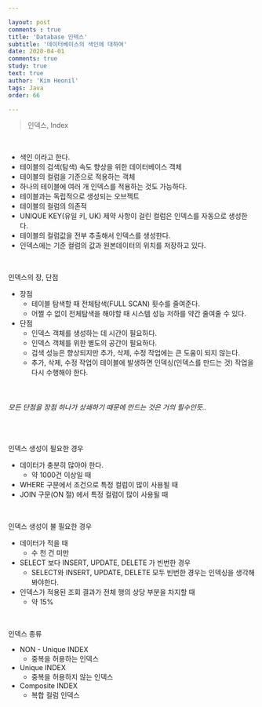 ```yaml
---

layout: post
comments : true
title: 'Database 인덱스'
subtitle: '데이터베이스의 색인에 대하여'
date: 2020-04-01
comments: true
study: true
text: true
author: 'Kim Heonil'
tags: Java
order: 66

---
```


> 인덱스, Index

<br>

- 색인 이라고 한다.
- 테이블의 검색(탐색) 속도 향상을 위한 데이터베이스 객체
- 테이블의 컬럼을 기준으로 적용하는 객체
- 하나의 테이블에 여러 개 인덱스를 적용하는 것도 가능하다.
- 테이블과는 독립적으로 생성되는 오브젝트
- 테이블의 컬럼의 의존적
- UNIQUE KEY(유일 키, UK) 제약 사항이 걸린 컬럼은 인덱스를 자동으로 생성한다.
- 테이블의 컬럼값을 전부 추출해서 인덱스를 생성한다.
- 인덱스에는 기준 컬럼의 값과 원본데이터의 위치를 저장하고 있다.

<br>

인덱스의 장, 단점

- 장점
  - 테이블 탐색할 때 전체탐색(FULL SCAN) 횟수를 줄여준다.
  - 어쩔 수 없이 전체탐색을 해야할 때 시스템 성능 저하를 약간 줄여줄 수 있다.
- 단점
  - 인덱스 객체를 생성하는 데 시간이 필요하다.
  - 인덱스 객체를 위한 별도의 공간이 필요하다.
  - 검색 성능은 향상되지만 추가, 삭제, 수정 작업에는 큰 도움이 되지 않는다.
  - 추가, 삭제, 수정 작업이 테이블에 발생하면 인덱싱(인덱스를 만드는 것) 작업을 다시 수행해야 한다.

<br>

###### 모든 단점을 장점 하나가 상쇄하기 때문에 만드는 것은 거의 필수인듯..

<br>

인덱스 생성이 필요한 경우

- 데이터가 충분히 많아야 한다.
  - 약 1000건 이상일 때
- WHERE 구문에서 조건으로 특정 컬럼이 많이 사용될 때
- JOIN 구문(ON 절) 에서 특정 컬럼이 많이 사용될 때

<br>

인덱스 생성이 불 필요한 경우

- 데이터가 적을 때
  - 수 천 건 미만
- SELECT 보다 INSERT, UPDATE, DELETE 가 빈번한 경우
  - SELECT와 INSERT, UPDATE, DELETE 모두 빈번한 경우는 인덱싱을 생각해봐야한다.
- 인덱스가 적용된 조회 결과가 전체 행의 상당 부분을 차지할 때
  - 약 15%

<br>

인덱스 종류

- NON - Unique INDEX
  - 중복을 허용하는 인덱스
- Unique INDEX
  - 중복을 허용하지 않는 인덱스
- Composite INDEX
  - 복합 컬럼 인덱스


<br><br>
